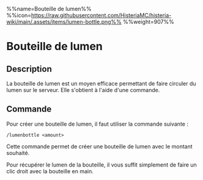 %%name=Bouteille de lumen%%
%%icon=https://raw.githubusercontent.com/HisteriaMC/histeria-wiki/main/.assets/items/lumen-bottle.png%%
%%weight=907%%

# Bouteille de lumen 

## Description
La bouteille de lumen est un moyen efficace permettant de faire circuler du lumen sur le serveur. Elle s'obtient à l'aide d'une commande.

## Commande
Pour créer une bouteille de lumen, il faut utiliser la commande suivante :

`/lumenbottle <amount>`

Cette commande permet de créer une bouteille de lumen avec le montant souhaité.

Pour récupérer le lumen de la bouteille, il vous suffit simplement de faire un clic droit avec la bouteille en main.
